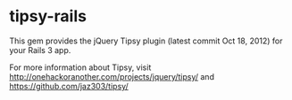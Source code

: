 # tipsy-rails

This gem provides the jQuery Tipsy plugin (latest commit Oct 18, 2012) for your Rails 3 app.

For more information about Tipsy, visit http://onehackoranother.com/projects/jquery/tipsy/ and https://github.com/jaz303/tipsy/
